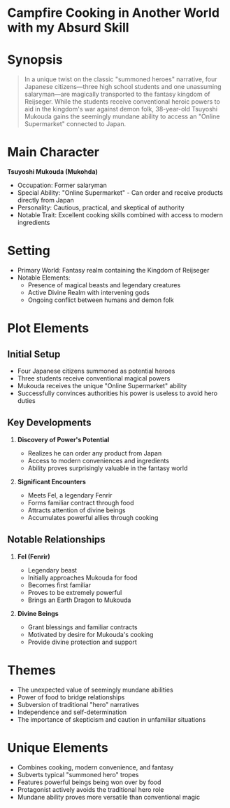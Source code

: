 # Campfire Cooking in Another World with my Absurd Skill
# Synopsis
> In a unique twist on the classic "summoned heroes" narrative, four Japanese citizens—three high school students and one unassuming salaryman—are magically transported to the fantasy kingdom of Reijseger. While the students receive conventional heroic powers to aid in the kingdom's war against demon folk, 38-year-old Tsuyoshi Mukouda gains the seemingly mundane ability to access an "Online Supermarket" connected to Japan.

# Main Character
**Tsuyoshi Mukouda (Mukohda)**
- Occupation: Former salaryman
- Special Ability: "Online Supermarket" - Can order and receive products directly from Japan
- Personality: Cautious, practical, and skeptical of authority
- Notable Trait: Excellent cooking skills combined with access to modern ingredients

# Setting
- Primary World: Fantasy realm containing the Kingdom of Reijseger
- Notable Elements:
  - Presence of magical beasts and legendary creatures
  - Active Divine Realm with intervening gods
  - Ongoing conflict between humans and demon folk

# Plot Elements
## Initial Setup
- Four Japanese citizens summoned as potential heroes
- Three students receive conventional magical powers
- Mukouda receives the unique "Online Supermarket" ability
- Successfully convinces authorities his power is useless to avoid hero duties

## Key Developments
1. **Discovery of Power's Potential**
   - Realizes he can order any product from Japan
   - Access to modern conveniences and ingredients
   - Ability proves surprisingly valuable in the fantasy world

2. **Significant Encounters**
   - Meets Fel, a legendary Fenrir
   - Forms familiar contract through food
   - Attracts attention of divine beings
   - Accumulates powerful allies through cooking

## Notable Relationships
1. **Fel (Fenrir)**
   - Legendary beast
   - Initially approaches Mukouda for food
   - Becomes first familiar
   - Proves to be extremely powerful
   - Brings an Earth Dragon to Mukouda

2. **Divine Beings**
   - Grant blessings and familiar contracts
   - Motivated by desire for Mukouda's cooking
   - Provide divine protection and support

# Themes
- The unexpected value of seemingly mundane abilities
- Power of food to bridge relationships
- Subversion of traditional "hero" narratives
- Independence and self-determination
- The importance of skepticism and caution in unfamiliar situations

# Unique Elements
- Combines cooking, modern convenience, and fantasy
- Subverts typical "summoned hero" tropes
- Features powerful beings being won over by food
- Protagonist actively avoids the traditional hero role
- Mundane ability proves more versatile than conventional magic
